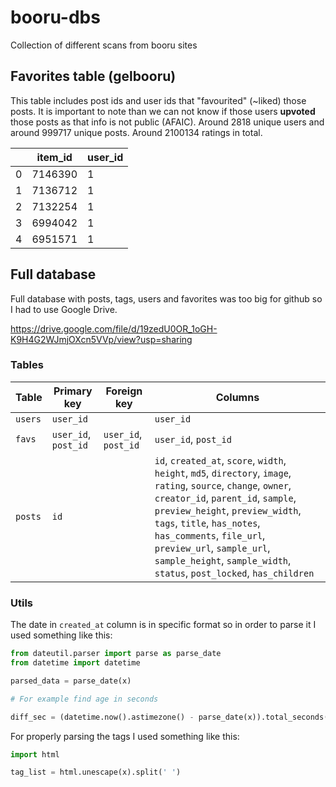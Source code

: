 # booru-dbs

Collection of different scans from booru sites

## Favorites table (gelbooru)

This table includes post ids and user ids that "favourited" (~liked) those posts.
It is important to note than we can not know if those users **upvoted** those posts as that info is not public (AFAIC).
Around 2818 unique users and around 999717 unique posts. Around 2100134 ratings in total.

|     | item_id | user_id |
| --- | ------- | ------- |
| 0   | 7146390 | 1       |
| 1   | 7136712 | 1       |
| 2   | 7132254 | 1       |
| 3   | 6994042 | 1       |
| 4   | 6951571 | 1       |

## Full database

Full database with posts, tags, users and favorites was too big for github so I had to use Google Drive.

https://drive.google.com/file/d/19zedU0OR_1oGH-K9H4G2WJmjOXcn5VVp/view?usp=sharing

### Tables

| Table   | Primary key          | Foreign key          | Columns                                                                                                                                                                                                                                                                                                                                                     |
| ------- | -------------------- | -------------------- | ----------------------------------------------------------------------------------------------------------------------------------------------------------------------------------------------------------------------------------------------------------------------------------------------------------------------------------------------------------- |
| `users` | `user_id`            |                      | `user_id`                                                                                                                                                                                                                                                                                                                                                   |
| `favs`  | `user_id`, `post_id` | `user_id`, `post_id` | `user_id`, `post_id`                                                                                                                                                                                                                                                                                                                                        |
| `posts` | `id`                 |                      | `id`, `created_at`, `score`, `width`, `height`, `md5`, `directory`, `image`, `rating`, `source`, `change`, `owner`, `creator_id`, `parent_id`, `sample`, `preview_height`, `preview_width`, `tags`, `title`, `has_notes`, `has_comments`, `file_url`, `preview_url`, `sample_url`, `sample_height`, `sample_width`, `status`, `post_locked`, `has_children` |

### Utils

The date in `created_at` column is in specific format so in order to parse it I used something like this:

```python
from dateutil.parser import parse as parse_date
from datetime import datetime

parsed_data = parse_date(x)

# For example find age in seconds

diff_sec = (datetime.now().astimezone() - parse_date(x)).total_seconds()
```

For properly parsing the tags I used something like this:

```python
import html

tag_list = html.unescape(x).split(' ')
```
